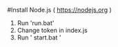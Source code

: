 #Install Node.js ( https://nodejs.org )

1) Run 'run.bat'
2) Change token in index.js
3) Run ' start.bat '

